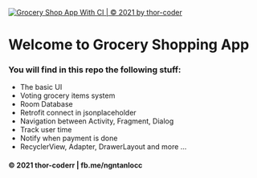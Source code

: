[![Grocery Shop App With CI | © 2021 by thor-coder](https://github.com/thor-coderr/OnlineShoppingApp/actions/workflows/android.yml/badge.svg)](https://github.com/thor-coderr/OnlineShoppingApp/actions/workflows/android.yml)
# Welcome to Grocery Shopping App

### You will find in this repo the following stuff:
* The basic UI
* Voting grocery items system
* Room Database
* Retrofit connect in jsonplaceholder
* Navigation between Activity, Fragment, Dialog
* Track user time
* Notify when payment is done
* RecyclerView, Adapter, DrawerLayout and more ...

#### © 2021 thor-coderr | fb.me/ngntanlocc
